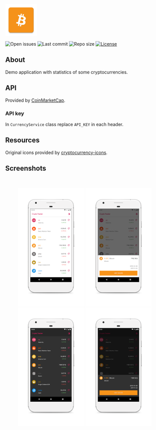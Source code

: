 <img src="media/ic_app.png" height="100px" />

![Open issues](https://img.shields.io/github/issues-raw/fartem/crypto-tracker.svg?color=ff534a)
![Last commit](https://img.shields.io/github/last-commit/fartem/crypto-tracker.svg?color=51539c)
![Repo size](https://img.shields.io/github/repo-size/fartem/crypto-tracker.svg?color=02778b)
[![License](https://img.shields.io/github/license/fartem/crypto-tracker.svg?color=7ea4b0)](https://github.com/fartem/crypto-tracker/blob/master/LICENSE)

## About

Demo application with statistics of some cryptocurrencies.

## API

Provided by [CoinMarketCap](https://pro.coinmarketcap.com).

### API key

In `CurrencyService` class replace `API_KEY` in each header.

## Resources

Original icons provided by [cryptocurrency-icons](https://github.com/atomiclabs/cryptocurrency-icons).

## Screenshots

<br/>
<p align="center">
  <img src="media/screenshots/scr_01.png" width="210" />
  <img src="media/screenshots/scr_02.png" width="210" />
  <img src="media/screenshots/scr_03.png" width="210" />
  <img src="media/screenshots/scr_04.png" width="210" />
</p>
